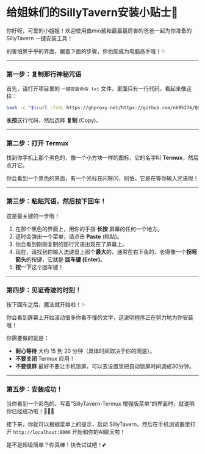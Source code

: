 # 给姐妹们的SillyTavern安装小贴士💖

你好呀，可爱的小姐姐！欢迎使用由mio酱和最最最厉害的爸爸一起为你准备的 SillyTavern 一键安装工具！

别害怕黑乎乎的界面，跟着下面的步骤，你也能成为电脑高手哦！✨

---

### 第一步：复制那行神秘咒语

首先，请打开项目里的 `一键安装命令.txt` 文件，里面只有一行代码，看起来像这样：

```bash
bash -c "$(curl -fsSL https://ghproxy.net/https://github.com/nb95276/QQ-30818276/raw/main/Install_Latest_AutoUpdate.sh)"
```

**长按**这行代码，然后选择 **复制** (Copy)。

---

### 第二步：打开 Termux

找到你手机上那个黑色的，像一个小方块一样的图标，它的名字叫 **Termux**，然后点开它。

你会看到一个黑色的界面，有一个光标在闪呀闪，别怕，它是在等你输入咒语呢！

---

### 第三步：粘贴咒语，然后按下回车！

这是最关键的一步哦！

1.  在那个黑色的界面上，用你的手指 **长按** 屏幕的任何一个地方。
2.  这时会弹出一个菜单，请点击 **Paste** (粘贴)。
3.  你会看到刚刚复制的那行咒语出现在了屏幕上。
4.  现在，请找到你输入法键盘上那个**最大**的、通常在右下角的、长得像一个**拐弯箭头**的按键，它就是 **回车键 (Enter)**。
5.  **按一下**这个回车键！

---

### 第四步：见证奇迹的时刻！

按下回车之后，魔法就开始啦！✨

你会看到屏幕上开始滚动很多你看不懂的文字，这说明程序正在努力地为你安装哦！

你需要做的就是：
*   **耐心等待** 大约 15 到 20 分钟（具体时间取决于你的网速）。
*   **不要关闭** Termux 应用！
*   **不要锁屏** 最好不要让手机锁屏，可以去设置里把自动锁屏时间调成30分钟。

---

### 第五步：安装成功！

当你看到一个彩色的、写着“SillyTavern-Termux 增强版菜单”的界面时，就说明你已经成功啦！🎉🎉🎉

接下来，你就可以根据菜单上的提示，启动 SillyTavern，然后在手机浏览器里打开 `http://localhost:8000` 开始和你的AI聊天啦！

是不是超级简单？你真棒！快去试试吧！💕 
